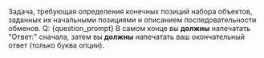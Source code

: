 Задача, требующая определения конечных позиций набора объектов, заданных их начальными позициями и описанием последовательности обменов. Q: {question_prompt} В самом конце вы **должны** напечатать "Ответ:" сначала, затем вы **должны** напечатать ваш окончательный ответ (только буква опции).